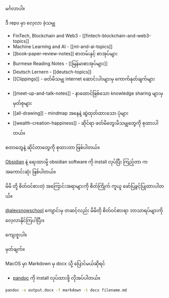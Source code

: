 မင်္ဂလာပါ။

ဒီ repo မှာ လေ့လာ ခဲ့သမျှ

*  FinTech, Blockchain and Web3 -  [[fintech-blockchain-and-web3-topics]]
*  Machine Learning and AI  - [[ml-and-ai-topics]]
*  [[book-paper-review-notes]]  စာတမ်းနှင့် စာအုပ်များ
*  Burmese Reading Notes - [[မြန်မာစာအုပ်များ]]
*  Deutsch Lernern - [[deutsch-topics]]
* [[Clippings]] - ဖတ်မိသမျှ internet ဆောင်းပါးများမှ ကောက်နုတ်ချက်များ
- [[meet-up-and-talk-notes]] - နာထောင်ဖြစ်သော knowledge sharing များမှ မှတ်စုများ
- [[all-drawing]] - mindmap အနေနဲ့ ဆွဲထုတ်ထားသော ပုံများ
- [[wealth-creation-happiness]] - ဆိုင်ရာ ဖတ်မိတွေးမိသမျှတွေကို စုထားပါတယ်။

စတာတွေနဲ့ ဆိုင်တာတွေကို စုထားတာ ဖြစ်ပါတယ်။ 

[Obsidian](https://obsidian.md/) နဲ့ ရေးထားမို့  obsidian software ကို install လုပ်ပြီး ကြည့်တာ က အကောင်းဆုံး ဖြစ်ပါတယ်။

မိမိ တို့ စိတ်ဝင်စားတဲ့ အကြောင်းအရာများကို စိတ်ကြိုက် ကူယူ ဖော်ပြခွင့်ပြုထားပါတယ််။

[@alexsnowschool](https://alexsnowschool.org/) ကျောင်းမှ တဆင့်လည်း မိမိတို စိတ်ဝင်စားရာ ဘာသာရပ်များကို လေ့လာနိုင်ကြပါပြီး။

ကျေးဇူးပါ။

မှတ်ချက်။

MacOS မှာ Markdown မှ docx  သို့ ပြောင်မယ်ဆိုရင် 

- [pandoc](https://pandoc.org/installing.html) ကို install လုပ်ထားဖို့ လိုအပ်ပါတယ်။

```bash
pandoc -o output.docx -f markdown -t docx filename.md
```